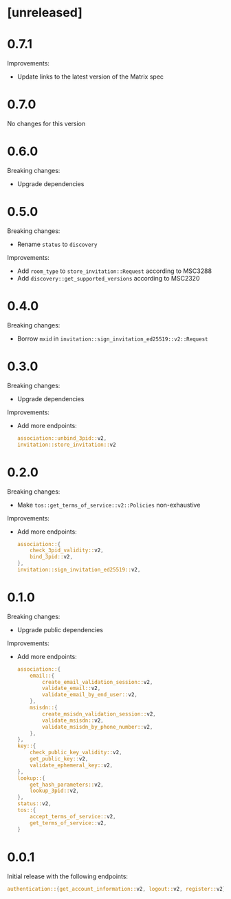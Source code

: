 # [unreleased]

# 0.7.1

Improvements:

* Update links to the latest version of the Matrix spec

# 0.7.0

No changes for this version

# 0.6.0

Breaking changes:

* Upgrade dependencies

# 0.5.0

Breaking changes:

* Rename `status` to `discovery`

Improvements:

* Add `room_type` to `store_invitation::Request` according to MSC3288
* Add `discovery::get_supported_versions` according to MSC2320

# 0.4.0

Breaking changes:

* Borrow `mxid` in `invitation::sign_invitation_ed25519::v2::Request`

# 0.3.0

Breaking changes:

* Upgrade dependencies

Improvements:

* Add more endpoints:
  
  ```rust
  association::unbind_3pid::v2,
  invitation::store_invitation::v2
  ```

# 0.2.0

Breaking changes:

* Make `tos::get_terms_of_service::v2::Policies` non-exhaustive

Improvements:

* Add more endpoints:

  ```rust
  association::{
      check_3pid_validity::v2,
      bind_3pid::v2,
  },
  invitation::sign_invitation_ed25519::v2,
  ```

# 0.1.0

Breaking changes:

* Upgrade public dependencies

Improvements:

* Add more endpoints:
  ```rust
  association::{
      email::{
          create_email_validation_session::v2,
          validate_email::v2,
          validate_email_by_end_user::v2,
      },
      msisdn::{
          create_msisdn_validation_session::v2,
          validate_msisdn::v2,
          validate_msisdn_by_phone_number::v2,
      },
  },
  key::{
      check_public_key_validity::v2,
      get_public_key::v2,
      validate_ephemeral_key::v2,
  },
  lookup::{
      get_hash_parameters::v2,
      lookup_3pid::v2,
  },
  status::v2,
  tos::{
      accept_terms_of_service::v2,
      get_terms_of_service::v2,
  }
  ```

# 0.0.1

Initial release with the following endpoints:

```rust
authentication::{get_account_information::v2, logout::v2, register::v2}
```
